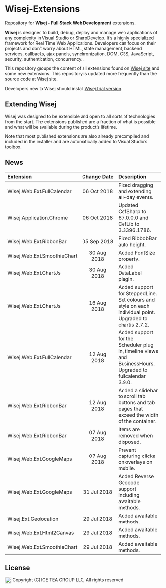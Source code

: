 Wisej-Extensions
====

Repository for __Wisej - Full Stack Web Development__ extensions.

__Wisej__ is designed to build, debug, deploy and manage web applications of any complexity in Visual Studio or SharpDevelop. It’s a highly specialized framework for Real Time Web Applications. Developers can focus on their projects and don’t worry about HTML, state management, backend services, callbacks, ajax panels, synchronization, DOM, CSS, JavaScript, security, authentication, concurrency...

This repository groups the content of all extensions found on [Wisej site](https://wisej.com/extensions/) and some new extensions. This repository is updated more frequently than the source code at Wisej site.

Developers new to Wisej should install [Wisej trial version](https://wisej.com/#buy).

## Extending Wisej

Wisej was designed to be extensible and open to all sorts of technologies from the start. The extensions published are a fraction of what is possible and what will be available during the product’s lifetime.

Note that most published extensions are also already precompiled and included in the installer and are automatically added to Visual Studio’s toolbox.

## News

| Extension | Change&nbsp;Date | Description |
| :--- | :---: | :--- |
| Wisej.Web.Ext.FullCalendar | 06 Oct 2018 | Fixed dragging and extending all-day events. |
| Wisej.Application.Chrome | 06 Oct 2018 | Updated CefSharp to 67.0.0.0 and CefLib to 3.3396.1786. |
| Wisej.Web.Ext.RibbonBar | 05 Sep 2018 | Fixed RibbobBar auto height. |
| Wisej.Web.Ext.SmoothieChart | 30 Aug 2018 | Added FontSize property. |
| Wisej.Web.Ext.ChartJs | 30 Aug 2018 | Added DataLabel plugin. |
| Wisej.Web.Ext.ChartJs | 16 Aug 2018 | Added support for SteppedLine. Set colours and style on each individual point. Upgraded to chartjs 2.7.2. |
| Wisej.Web.Ext.FullCalendar | 12 Aug 2018 | Added support for the Scheduler plug in, timeline views and BusinessHours. Upgraded to fullcalendar 3.9.0. |
| Wisej.Web.Ext.RibbonBar | 12 Aug 2018 | Added a slidebar to scroll tab buttons and tab pages that exceed the width of the container. |
| Wisej.Web.Ext.RibbonBar | 07 Aug 2018 | Items are removed when disposed. |
| Wisej.Web.Ext.GoogleMaps | 07 Aug 2018 | Prevent capturing clicks on overlays on mobile. |
| Wisej.Web.Ext.GoogleMaps | 31 Jul 2018 | Added Reverse Geocode support including awaitable methods. |
| Wisej.Ext.Geolocation | 29 Jul 2018 | Added awaitable methods. |
| Wisej.Web.Ext.Html2Canvas | 29 Jul 2018 | Added awaitable methods. |
| Wisej.Web.Ext.SmoothieChart | 29 Jul 2018 | Added awaitable methods. |

License
-------
<img src="http://iceteagroup.com/wp-content/uploads/2017/01/Square-64x64-trasp.png" height="20" align="top"> Copyright (C) ICE TEA GROUP LLC, All rights reserved.
